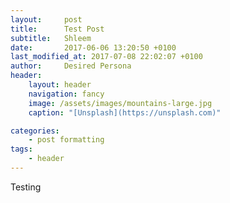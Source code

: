 ```yaml
---
layout:     post
title:      Test Post
subtitle:   Shleem
date:       2017-06-06 13:20:50 +0100
last_modified_at: 2017-07-08 22:02:07 +0100
author:     Desired Persona
header:
    layout: header
    navigation: fancy
    image: /assets/images/mountains-large.jpg
    caption: "[Unsplash](https://unsplash.com)"

categories:
    - post formatting
tags:
    - header
---
```


Testing
